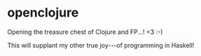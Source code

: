 # openclojure
Opening the treasure chest of Clojure and FP...! &lt;3 :-) 

This will supplant my other true joy---of programming in Haskell!
